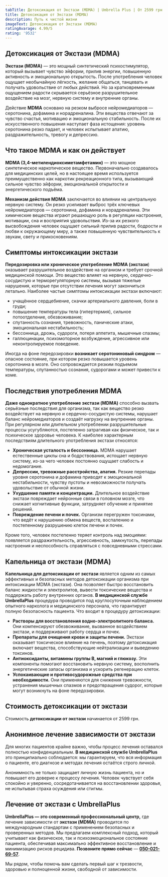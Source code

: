 ```yaml
---
tabTitle: Детоксикация от Экстази (MDMA) | Umbrella Plus | От 2599 грн
title: Детоксикация от Экстази (MDMA)
description: Путь к чистой жизни
imageText: Детоксикация от Экстази (MDMA)
ratingAvarage: 4.99/5
rating: '9532'
---
```


## Детоксикация от Экстази (MDMA)

**Экстази (MDMA)** — это мощный синтетический психостимулятор, который вызывает чувство эйфории, прилив энергии, повышенную активность и эмоциональную открытость. После употребления человек ощущает необычайную лёгкость, желание общаться, танцевать и получать удовольствие от любых действий. Но за кратковременным ощущением радости скрывается серьёзное разрушительное воздействие на мозг, нервную систему и внутренние органы.

Действие **MDMA** основано на резком выбросе нейромедиаторов — серотонина, дофамина и норадреналина. Эти вещества отвечают за чувство счастья, мотивацию и эмоциональную стабильность. После их искусственного повышения наступает фаза истощения: уровень серотонина резко падает, и человек испытывает апатию, раздражительность, тревогу и депрессию.

## Что такое MDMA и как он действует

**MDMA (3,4-метилендиоксиметамфетамин)** — это мощное синтетическое наркотическое вещество. Первоначально создавалось для медицинских целей, но в настоящее время используется преимущественно как наркотик рекреационного типа, вызывающий сильное чувство эйфории, эмоциональной открытости и энергетического подъёма.

**Механизм действия MDMA** заключается во влиянии на центральную нервную систему. Он резко усиливает выброс трёх ключевых нейромедиаторов — серотонина, дофамина и норадреналина. Эти химические вещества играют решающую роль в регуляции настроения, мотивации, сна и восприятия удовольствия. Из-за их резкого высвобождения человек ощущает сильный прилив радости, бодрости и любви к окружающему миру, а также повышенную чувствительность к звукам, свету и прикосновениям.

## Симптомы интоксикации экстази

**Передозировка или хроническое употребление MDMA (экстази**) оказывает разрушительное воздействие на организм и требует срочной медицинской помощи. Это вещество влияет на нервную, сердечно-сосудистую и терморегуляторную системы, вызывая тяжелые нарушения, которые при отсутствии лечения могут закончиться летально. Наиболее частые симптомы интоксикации экстази включают:

* учащённое сердцебиение, скачки артериального давления, боли в груди;
* повышение температуры тела (гипертермия), сильное потоотделение, обезвоживание;
* спутанность сознания, тревожность, панические атаки, эмоциональная нестабильность;
* бессонница, дрожь, судороги, потеря аппетита, мышечные спазмы;
* галлюцинации, психомоторное возбуждение, агрессивное или неконтролируемое поведение.

Иногда на фоне передозировки **возникает серотониновый синдром** — опасное состояние, при котором резко повышается уровень серотонина в мозге. Оно сопровождается резким подъемом температуры, спутанностью сознания, судорогами и может привести к коме.

## Последствия употребления MDMA

**Даже однократное употребление экстази (MDMA)** способно вызвать серьёзные последствия для организма, так как вещество резко воздействует на нервную и сердечно-сосудистую системы, нарушает баланс нейромедиаторов и создаёт нагрузку на внутренние органы. При регулярном или длительном употреблении разрушительные процессы усугубляются, постепенно затрагивая как физическое, так и психическое здоровье человека. К наиболее характерным последствиям длительного употребления экстази относятся:

* **Хроническая усталость и бессонница.** MDMA нарушает естественные циклы сна и бодрствования, истощает нервную систему, из-за чего человек постоянно ощущает слабость и недомогание.
* **Депрессии, тревожные расстройства, апатия.** Резкие перепады уровня серотонина и дофамина приводят к эмоциональной нестабильности, чувству пустоты и невозможности получать удовольствие от обычной жизни.
* **Ухудшение памяти и концентрации.** Длительное воздействие экстази повреждает нейронные связи в головном мозге, что снижает когнитивные функции, затрудняет обучение и принятие решений.
* **Повреждение печени и почек.** Организм перегружен токсинами, что ведёт к нарушению обмена веществ, воспалению и постепенному разрушению клеток печени и почек.

Кроме того, человек постепенно теряет контроль над эмоциями: появляется раздражительность, агрессивность, замкнутость, перепады настроения и неспособность справляться с повседневными стрессами.

## Капельница от экстази (MDMA)

**Капельница для детоксикации от экстази** является одним из самых эффективных и безопасных методов детоксикации организма при интоксикации MDMA (экстази). Она позволяет быстро восстановить баланс жидкости и электролитов, вывести токсические вещества и поддержать работу внутренних органов. **В медицинской службе UmbrellaPlus** процедура проводится под круглосуточным наблюдением опытного нарколога и медицинского персонала, что гарантирует полную безопасность пациента. Что входит в процедуру детоксикации:

* **Растворы для восстановления водно-электролитного баланса.** Они компенсируют обезвоживание, вызванное воздействием экстази, и поддерживают работу сердца и почек.
* **Препараты для очищения крови и защиты печени.** Экстази оказывает токсическое влияние на печень, поэтому детоксикация включает вещества, способствующие нейтрализации и выведению токсинов.
* **Антиоксиданты, витамины группы B, магний и глюкозу.** Эти компоненты помогают восстановить нервную систему, восполнить энергетические запасы организма и ускорить регенерацию клеток.
* **Успокаивающие и противосудорожные средства при необходимости.** Они применяются для снижения тревожности, устранения мышечных спазмов и предотвращения судорог, которые могут возникнуть на фоне передозировки.

## Стоимость детоксикации от экстази

Стоимость **детоксикации от экстази** начинается от 2599 грн.

## Анонимное лечение зависимости от экстази

Для многих пациентов крайне важно, чтобы процесс лечения оставался полностью конфиденциальным. **В медицинской службе UmbrellaPlus** это принципиально соблюдается: мы гарантируем, что вся информация о пациенте, его диагнозе и методах лечения остаётся строго личной.

Анонимность не только защищает личную жизнь пациента, но и повышает его доверие к процессу лечения. Человек чувствует себя спокойно и уверенно, сосредотачивается на восстановлении здоровья, не испытывая страха осуждения или стигмы.

## Лечение от экстази с UmbrellaPlus

**UmbrellaPlus — это современный профессиональный центр,** где лечение зависимости от **экстази (MDMA)** проводится по международным стандартам с применением безопасных и проверенных методов. Мы предлагаем комплексный подход, который учитывает как физическое, так и психоэмоциональное состояние пациента, обеспечивая максимально эффективное восстановление и минимизацию рисков рецидива. **Позвоните прямо сейчас** — **[050-021-69-57](tel:0500216957)**.

Мы рядом, чтобы помочь вам сделать первый шаг к трезвости, здоровью и полноценной жизни, свободной от зависимости.
